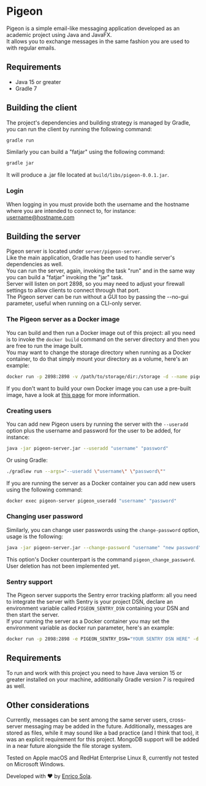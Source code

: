 # Pigeon

Pigeon is a simple email-like messaging application developed as an academic project using Java and JavaFX.<br />
It allows you to exchange messages in the same fashion you are used to with regular emails.

## Requirements

- Java 15 or greater
- Gradle 7

## Building the client

The project's dependencies and building strategy is managed by Gradle, you can run the client by running the following command:

```bash
gradle run
```

Similarly you can build a "fatjar" using the following command:

```bash
gradle jar
```

It will produce a .jar file located at `build/libs/pigeon-0.0.1.jar`.

### Login

When logging in you must provide both the username and the hostname where you are intended to connect to, for instance: username@hostname.com

## Building the server

Pigeon server is located under `server/pigeon-server`.<br />
Like the main application, Gradle has been used to handle server's dependencies as well.<br />
You can run the server, again, invoking the task "run" and in the same way you can build a "fatjar" invoking the "jar" task.<br />
Server will listen on port 2898, so you may need to adjust your firewall settings to allow clients to connect through that port.<br />
The Pigeon server can be run without a GUI too by passing the --no-gui parameter, useful when running on a CLI-only server.

### The Pigeon server as a Docker image

You can build and then run a Docker image out of this project: all you need is to invoke the `docker build` command on the server directory and then you are free to run the image built. <br />
You may want to change the storage directory when running as a Docker container, to do that simply mount your directory as a volume, here's an example:

```bash
docker run -p 2898:2898 -v /path/to/storage/dir:/storage -d --name pigeon-server enricosola/pigeon-server:latest
```

If you don't want to build your own Docker image you can use a pre-built image, have a look at [this page](https://hub.docker.com/repository/docker/enricosola/pigeon-server) for more information.

### Creating users
You can add new Pigeon users by running the server with the `--useradd` option plus the username and password for the user to be added, for instance:

```bash
java -jar pigeon-server.jar --useradd "username" "password"
```

Or using Gradle:

```bash
./gradlew run --args="--useradd \"username\" \"password\""
```

If you are running the server as a Docker container you can add new users using the following command:

```bash
docker exec pigeon-server pigeon_useradd "username" "password"
````

### Changing user password

Similarly, you can change user passwords using the `change-password` option, usage is the following:

```bash
java -jar pigeon-server.jar --change-password "username" "new password"
```

This option's Docker counterpart is the command `pigeon_change_password`.<br />
User deletion has not been implemented yet.

### Sentry support

The Pigeon server supports the Sentry error tracking platform: all you need to integrate the server with Sentry is your project DSN, declare an environment variable called `PIGEON_SENTRY_DSN` containing your DSN and then start the server.<br />
If your running the server as a Docker container you may set the environment variable as docker run parameter, here's an example:

```bash
docker run -p 2898:2898 -e PIGEON_SENTRY_DSN="YOUR SENTRY DSN HERE" -d --name pigeon-server enricosola/pigeon-server:latest
```

## Requirements

To run and work with this project you need to have Java version 15 or greater installed on your machine, additionally Gradle version 7 is required as well.

## Other considerations

Currently, messages can be sent among the same server users, cross-server messaging may be added in the future.
Additionally, messages are stored as files, while it may sound like a bad practice (and I think that too), it was an explicit requirement for this project. MongoDB support will be added in a near future alongside the file storage system.

Tested on Apple macOS and RedHat Enterprise Linux 8, currently not tested on Microsoft Windows.

Developed with ❤️ by [Enrico Sola](https://www.enricosola.com).

